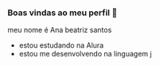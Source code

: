 ### Boas vindas ao meu perfil 👋

meu nome é Ana beatriz santos 

- estou estudando na Alura  
- estou me desenvolvendo na linguagem j
